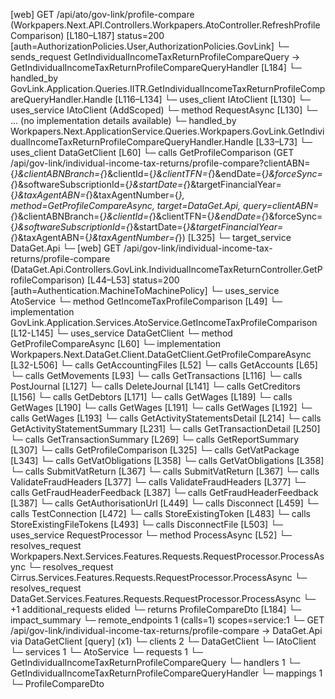 [web] GET /api/ato/gov-link/profile-compare  (Workpapers.Next.API.Controllers.Workpapers.AtoController.RefreshProfileComparison)  [L180–L187] status=200 [auth=AuthorizationPolicies.User,AuthorizationPolicies.GovLink]
  └─ sends_request GetIndividualIncomeTaxReturnProfileCompareQuery -> GetIndividualIncomeTaxReturnProfileCompareQueryHandler [L184]
    └─ handled_by GovLink.Application.Queries.IITR.GetIndividualIncomeTaxReturnProfileCompareQueryHandler.Handle [L116–L134]
      └─ uses_client IAtoClient [L130]
      └─ uses_service IAtoClient (AddScoped)
        └─ method RequestAsync [L130]
          └─ ... (no implementation details available)
    └─ handled_by Workpapers.Next.ApplicationService.Queries.Workpapers.GovLink.GetIndividualIncomeTaxReturnProfileCompareQueryHandler.Handle [L33–L73]
      └─ uses_client DataGetClient [L60]
        └─ calls GetProfileComparison (GET /api/gov-link/individual-income-tax-returns/profile-compare?clientABN={*}&clientABNBranch={*}&clientId={*}&clientTFN={*}&endDate={*}&forceSync={*}&softwareSubscriptionId={*}&startDate={*}&targetFinancialYear={*}&taxAgentABN={*}&taxAgentNumber={*}, method=GetProfileCompareAsync, target=DataGet.Api, query=clientABN={*}&clientABNBranch={*}&clientId={*}&clientTFN={*}&endDate={*}&forceSync={*}&softwareSubscriptionId={*}&startDate={*}&targetFinancialYear={*}&taxAgentABN={*}&taxAgentNumber={*}) [L325]
          └─ target_service DataGet.Api
            └─ [web] GET /api/gov-link/individual-income-tax-returns/profile-compare  (DataGet.Api.Controllers.GovLink.IndividualIncomeTaxReturnController.GetProfileComparison)  [L44–L53] status=200 [auth=Authentication.MachineToMachinePolicy]
              └─ uses_service AtoService
                └─ method GetIncomeTaxProfileComparison [L49]
                  └─ implementation GovLink.Application.Services.AtoService.GetIncomeTaxProfileComparison [L12-L145]
      └─ uses_service DataGetClient
        └─ method GetProfileCompareAsync [L60]
          └─ implementation Workpapers.Next.DataGet.Client.DataGetClient.GetProfileCompareAsync [L32-L506]
            └─ calls GetAccountingFiles [L52]
            └─ calls GetAccounts [L65]
            └─ calls GetMovements [L93]
            └─ calls GetTransactions [L116]
            └─ calls PostJournal [L127]
            └─ calls DeleteJournal [L141]
            └─ calls GetCreditors [L156]
            └─ calls GetDebtors [L171]
            └─ calls GetWages [L189]
            └─ calls GetWages [L190]
            └─ calls GetWages [L191]
            └─ calls GetWages [L192]
            └─ calls GetWages [L193]
            └─ calls GetActivityStatementsDetail [L214]
            └─ calls GetActivityStatementSummary [L231]
            └─ calls GetTransactionDetail [L250]
            └─ calls GetTransactionSummary [L269]
            └─ calls GetReportSummary [L307]
            └─ calls GetProfileComparison [L325]
            └─ calls GetVatPackage [L343]
            └─ calls GetVatObligations [L358]
            └─ calls GetVatObligations [L358]
            └─ calls SubmitVatReturn [L367]
            └─ calls SubmitVatReturn [L367]
            └─ calls ValidateFraudHeaders [L377]
            └─ calls ValidateFraudHeaders [L377]
            └─ calls GetFraudHeaderFeedback [L387]
            └─ calls GetFraudHeaderFeedback [L387]
            └─ calls GetAuthorisationUrl [L449]
            └─ calls Disconnect [L459]
            └─ calls TestConnection [L472]
            └─ calls StoreExistingToken [L483]
            └─ calls StoreExistingFileTokens [L493]
            └─ calls DisconnectFile [L503]
      └─ uses_service RequestProcessor
        └─ method ProcessAsync [L52]
          └─ resolves_request Workpapers.Next.Services.Features.Requests.RequestProcessor.ProcessAsync
          └─ resolves_request Cirrus.Services.Features.Requests.RequestProcessor.ProcessAsync
          └─ resolves_request DataGet.Services.Features.Requests.RequestProcessor.ProcessAsync
          └─ +1 additional_requests elided
  └─ returns ProfileCompareDto [L184]
  └─ impact_summary
    └─ remote_endpoints 1 (calls=1) scopes=service:1
      └─ GET /api/gov-link/individual-income-tax-returns/profile-compare -> DataGet.Api via DataGetClient [query] (x1)
    └─ clients 2
      └─ DataGetClient
      └─ IAtoClient
    └─ services 1
      └─ AtoService
    └─ requests 1
      └─ GetIndividualIncomeTaxReturnProfileCompareQuery
    └─ handlers 1
      └─ GetIndividualIncomeTaxReturnProfileCompareQueryHandler
    └─ mappings 1
      └─ ProfileCompareDto

